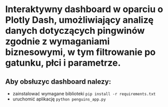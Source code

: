 # Interaktywny dashboard w oparciu o Plotly Dash, umożliwiający analizę danych dotyczących pingwinów zgodnie z wymaganiami biznesowymi, w tym filtrowanie po gatunku, płci i parametrze.

## Aby obsłuzyc dashboard nalezy:

- zainstalować wymagane biblioteki `pip install -r requirements.txt`
- uruchomić aplikację `python penguins_app.py`
  



